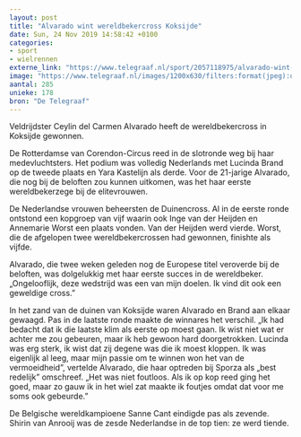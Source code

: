 ```yaml
---
layout: post
title: "Alvarado wint wereldbekercross Koksijde"
date: Sun, 24 Nov 2019 14:58:42 +0100
categories: 
- sport 
- wielrennen 
externe_link: "https://www.telegraaf.nl/sport/2057118975/alvarado-wint-wereldbekercross-koksijde"
image: "https://www.telegraaf.nl/images/1200x630/filters:format(jpeg):quality(80)/cdn-kiosk-api.telegraaf.nl/85edb786-0ec2-11ea-bb84-0218eaf05005.jpg"
aantal: 285
unieke: 178
bron: "De Telegraaf"
---
```


<p class="intro">Veldrijdster Ceylin del Carmen Alvarado heeft de wereldbekercross in Koksijde gewonnen.</p> <p>De Rotterdamse van Corendon-Circus reed in de slotronde weg bij haar medevluchtsters. Het podium was volledig Nederlands met Lucinda Brand op de tweede plaats en Yara Kastelijn als derde. Voor de 21-jarige Alvarado, die nog bij de beloften zou kunnen uitkomen, was het haar eerste wereldbekerzege bij de elitevrouwen.</p><p>De Nederlandse vrouwen beheersten de Duinencross. Al in de eerste ronde ontstond een kopgroep van vijf waarin ook Inge van der Heijden en Annemarie Worst een plaats vonden. Van der Heijden werd vierde. Worst, die de afgelopen twee wereldbekercrossen had gewonnen, finishte als vijfde.</p><p>Alvarado, die twee weken geleden nog de Europese titel veroverde bij de beloften, was dolgelukkig met haar eerste succes in de wereldbeker. „Ongelooflijk, deze wedstrijd was een van mijn doelen. Ik vind dit ook een geweldige cross.”</p><p>In het zand van de duinen van Koksijde waren Alvarado en Brand aan elkaar gewaagd. Pas in de laatste ronde maakte de winnares het verschil. „Ik had bedacht dat ik die laatste klim als eerste op moest gaan. Ik wist niet wat er achter me zou gebeuren, maar ik heb gewoon hard doorgetrokken. Lucinda was erg sterk, ik wist dat zij degene was die ik moest kloppen. Ik was eigenlijk al leeg, maar mijn passie om te winnen won het van de vermoeidheid”, vertelde Alvarado, die haar optreden bij Sporza als „best redelijk” omschreef. „Het was niet foutloos. Als ik op kop reed ging het goed, maar zo gauw ik in het wiel zat maakte ik foutjes omdat dat voor me soms ook gebeurde.”</p><p>De Belgische wereldkampioene Sanne Cant eindigde pas als zevende. Shirin van Anrooij was de zesde Nederlandse in de top tien: ze werd tiende.</p>
